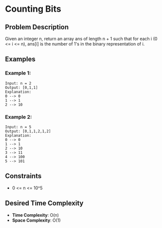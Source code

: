 # Counting Bits

## Problem Description

Given an integer n, return an array ans of length n + 1 such that for each i (0 <= i <= n), ans[i] is the number of 1's in the binary representation of i.

## Examples

### Example 1:

```
Input: n = 2
Output: [0,1,1]
Explanation:
0 --> 0
1 --> 1
2 --> 10
```

### Example 2:

```
Input: n = 5
Output: [0,1,1,2,1,2]
Explanation:
0 --> 0
1 --> 1
2 --> 10
3 --> 11
4 --> 100
5 --> 101
```

## Constraints

- 0 <= n <= 10^5

## Desired Time Complexity

- **Time Complexity**: O(n)
- **Space Complexity**: O(1)
